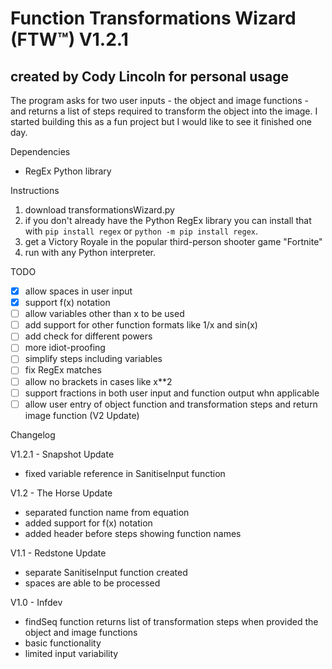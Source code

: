 # Function Transformations Wizard (FTW™) V1.2.1
## created by Cody Lincoln for personal usage

The program asks for two user inputs - the object and image functions - and returns a list of steps required to transform the object into the image.
I started building this as a fun project but I would like to see it finished one day.

Dependencies
- RegEx Python library

Instructions
1. download transformationsWizard.py
2. if you don't already have the Python RegEx library you can install that with `pip install regex` or `python -m pip install regex`.
3. get a Victory Royale in the popular third-person shooter game "Fortnite"
4. run with any Python interpreter.

TODO
- [x] allow spaces in user input
- [x] support f(x) notation
- [ ] allow variables other than x to be used
- [ ] add support for other function formats like 1/x and sin(x)
- [ ] add check for different powers
- [ ] more idiot-proofing
- [ ] simplify steps including variables
- [ ] fix RegEx matches
- [ ] allow no brackets in cases like x**2
- [ ] support fractions in both user input and function output whn applicable
- [ ] allow user entry of object function and transformation steps and return image function (V2 Update)

Changelog

V1.2.1 - Snapshot Update
- fixed variable reference in SanitiseInput function

V1.2 - The Horse Update
- separated function name from equation
- added support for f(x) notation
- added header before steps showing function names

V1.1 - Redstone Update
- separate SanitiseInput function created
- spaces are able to be processed

V1.0 - Infdev
- findSeq function returns list of transformation steps when provided the object and image functions
- basic functionality
- limited input variability